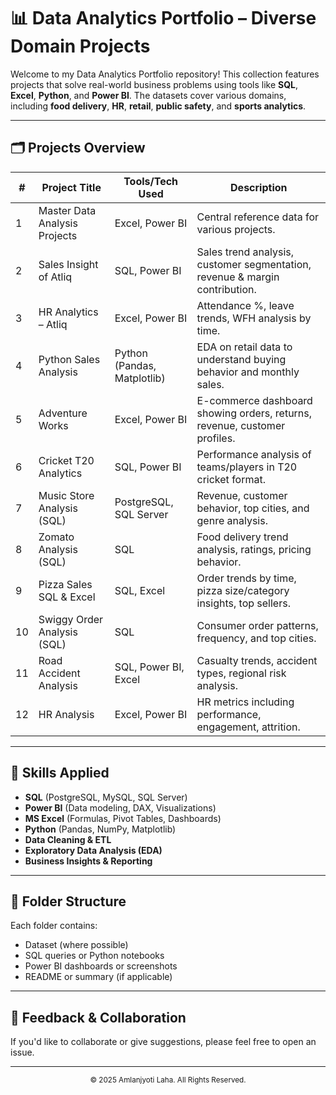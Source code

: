 # 📊 Data Analytics Portfolio – Diverse Domain Projects

Welcome to my Data Analytics Portfolio repository! This collection features projects that solve real-world business problems using tools like **SQL**, **Excel**, **Python**, and **Power BI**. The datasets cover various domains, including **food delivery**, **HR**, **retail**, **public safety**, and **sports analytics**.

---

## 🗂️ Projects Overview

| #  | Project Title                     | Tools/Tech Used                   | Description |
|----|----------------------------------|-----------------------------------|-------------|
| 1  | Master Data Analysis Projects    | Excel, Power BI                   | Central reference data for various projects. |
| 2  | Sales Insight of Atliq           | SQL, Power BI                     | Sales trend analysis, customer segmentation, revenue & margin contribution. |
| 3  | HR Analytics – Atliq             | Excel, Power BI                   | Attendance %, leave trends, WFH analysis by time. |
| 4  | Python Sales Analysis            | Python (Pandas, Matplotlib)       | EDA on retail data to understand buying behavior and monthly sales. |
| 5  | Adventure Works                  | Excel, Power BI                   | E-commerce dashboard showing orders, returns, revenue, customer profiles. |
| 6  | Cricket T20 Analytics            | SQL, Power BI                     | Performance analysis of teams/players in T20 cricket format. |
| 7  | Music Store Analysis (SQL)       | PostgreSQL, SQL Server            | Revenue, customer behavior, top cities, and genre analysis. |
| 8  | Zomato Analysis (SQL)            | SQL                               | Food delivery trend analysis, ratings, pricing behavior. |
| 9  | Pizza Sales SQL & Excel          | SQL, Excel                        | Order trends by time, pizza size/category insights, top sellers. |
| 10 | Swiggy Order Analysis (SQL)      | SQL                               | Consumer order patterns, frequency, and top cities. |
| 11 | Road Accident Analysis           | SQL, Power BI, Excel              | Casualty trends, accident types, regional risk analysis. |
| 12 | HR Analysis                      | Excel, Power BI                   | HR metrics including performance, engagement, attrition. |

---

## 🔧 Skills Applied

- **SQL** (PostgreSQL, MySQL, SQL Server)
- **Power BI** (Data modeling, DAX, Visualizations)
- **MS Excel** (Formulas, Pivot Tables, Dashboards)
- **Python** (Pandas, NumPy, Matplotlib)
- **Data Cleaning & ETL**
- **Exploratory Data Analysis (EDA)**
- **Business Insights & Reporting**

---

## 📁 Folder Structure

Each folder contains:
- Dataset (where possible)
- SQL queries or Python notebooks
- Power BI dashboards or screenshots
- README or summary (if applicable)

---

## 📩 Feedback & Collaboration

If you'd like to collaborate or give suggestions, please feel free to open an issue.

---

<div align="center">
  <sub>© 2025 Amlanjyoti Laha. All Rights Reserved.</sub>
</div>
